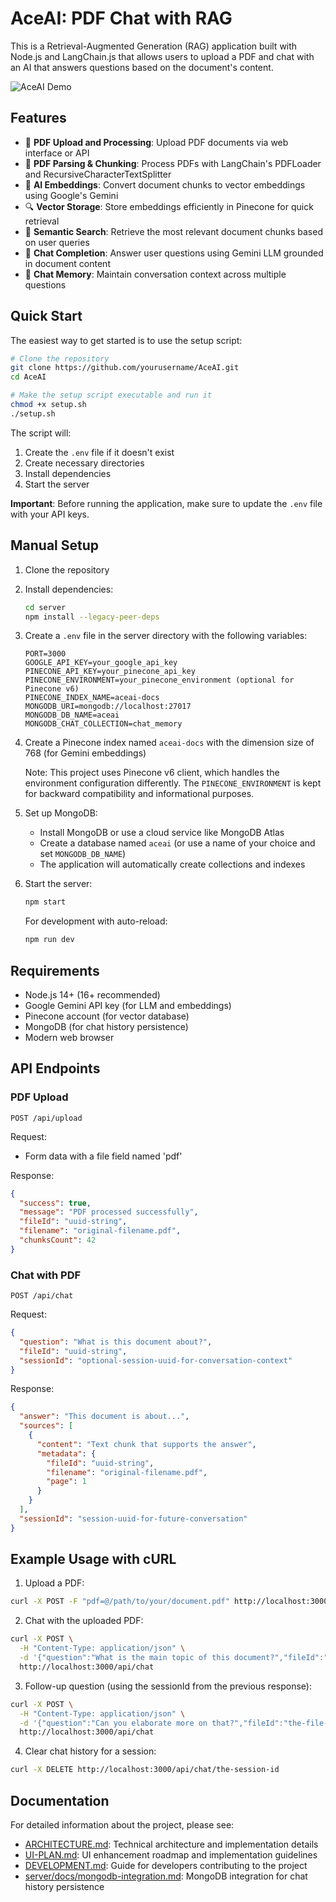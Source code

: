 # AceAI: PDF Chat with RAG

This is a Retrieval-Augmented Generation (RAG) application built with Node.js and LangChain.js that allows users to upload a PDF and chat with an AI that answers questions based on the document's content.

![AceAI Demo](https://via.placeholder.com/800x450.png?text=AceAI+RAG+Application)

## Features

- 📄 **PDF Upload and Processing**: Upload PDF documents via web interface or API
- 📝 **PDF Parsing & Chunking**: Process PDFs with LangChain's PDFLoader and RecursiveCharacterTextSplitter
- 🧠 **AI Embeddings**: Convert document chunks to vector embeddings using Google's Gemini
- 🔍 **Vector Storage**: Store embeddings efficiently in Pinecone for quick retrieval
- 🔎 **Semantic Search**: Retrieve the most relevant document chunks based on user queries
- 💬 **Chat Completion**: Answer user questions using Gemini LLM grounded in document content
- 🧵 **Chat Memory**: Maintain conversation context across multiple questions

## Quick Start

The easiest way to get started is to use the setup script:

```bash
# Clone the repository
git clone https://github.com/yourusername/AceAI.git
cd AceAI

# Make the setup script executable and run it
chmod +x setup.sh
./setup.sh
```

The script will:
1. Create the `.env` file if it doesn't exist
2. Create necessary directories
3. Install dependencies
4. Start the server

**Important**: Before running the application, make sure to update the `.env` file with your API keys.

## Manual Setup

1. Clone the repository
2. Install dependencies:
   ```bash
   cd server
   npm install --legacy-peer-deps
   ```
3. Create a `.env` file in the server directory with the following variables:
   ```
   PORT=3000
   GOOGLE_API_KEY=your_google_api_key
   PINECONE_API_KEY=your_pinecone_api_key
   PINECONE_ENVIRONMENT=your_pinecone_environment (optional for Pinecone v6)
   PINECONE_INDEX_NAME=aceai-docs
   MONGODB_URI=mongodb://localhost:27017
   MONGODB_DB_NAME=aceai
   MONGODB_CHAT_COLLECTION=chat_memory
   ```

4. Create a Pinecone index named `aceai-docs` with the dimension size of 768 (for Gemini embeddings)
   
   Note: This project uses Pinecone v6 client, which handles the environment configuration differently. The `PINECONE_ENVIRONMENT` is kept for backward compatibility and informational purposes.
   
5. Set up MongoDB:
   - Install MongoDB or use a cloud service like MongoDB Atlas
   - Create a database named `aceai` (or use a name of your choice and set `MONGODB_DB_NAME`)
   - The application will automatically create collections and indexes

5. Start the server:
   ```bash
   npm start
   ```
   For development with auto-reload:
   ```bash
   npm run dev
   ```

## Requirements

- Node.js 14+ (16+ recommended)
- Google Gemini API key (for LLM and embeddings)
- Pinecone account (for vector database)
- MongoDB (for chat history persistence)
- Modern web browser

## API Endpoints

### PDF Upload
```
POST /api/upload
```
Request:
- Form data with a file field named 'pdf'

Response:
```json
{
  "success": true,
  "message": "PDF processed successfully",
  "fileId": "uuid-string",
  "filename": "original-filename.pdf",
  "chunksCount": 42
}
```

### Chat with PDF
```
POST /api/chat
```
Request:
```json
{
  "question": "What is this document about?",
  "fileId": "uuid-string",
  "sessionId": "optional-session-uuid-for-conversation-context"
}
```

Response:
```json
{
  "answer": "This document is about...",
  "sources": [
    {
      "content": "Text chunk that supports the answer",
      "metadata": {
        "fileId": "uuid-string",
        "filename": "original-filename.pdf",
        "page": 1
      }
    }
  ],
  "sessionId": "session-uuid-for-future-conversation"
}
```

## Example Usage with cURL

1. Upload a PDF:
```bash
curl -X POST -F "pdf=@/path/to/your/document.pdf" http://localhost:3000/api/upload
```

2. Chat with the uploaded PDF:
```bash
curl -X POST \
  -H "Content-Type: application/json" \
  -d '{"question":"What is the main topic of this document?","fileId":"the-file-id-from-upload-response"}' \
  http://localhost:3000/api/chat
```

3. Follow-up question (using the sessionId from the previous response):
```bash
curl -X POST \
  -H "Content-Type: application/json" \
  -d '{"question":"Can you elaborate more on that?","fileId":"the-file-id","sessionId":"the-session-id"}' \
  http://localhost:3000/api/chat
```

4. Clear chat history for a session:
```bash
curl -X DELETE http://localhost:3000/api/chat/the-session-id
```

## Documentation

For detailed information about the project, please see:
- [ARCHITECTURE.md](ARCHITECTURE.md): Technical architecture and implementation details
- [UI-PLAN.md](UI-PLAN.md): UI enhancement roadmap and implementation guidelines
- [DEVELOPMENT.md](DEVELOPMENT.md): Guide for developers contributing to the project
- [server/docs/mongodb-integration.md](server/docs/mongodb-integration.md): MongoDB integration for chat history persistence
